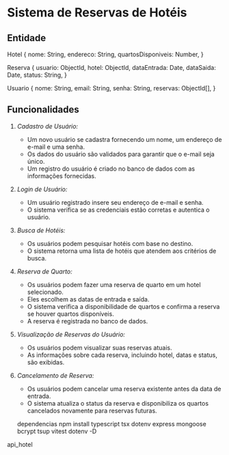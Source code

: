 # Sistema de Reservas de Hotéis

## Entidade

Hotel {
  nome: String,
  endereco: String,
  quartosDisponiveis: Number,
}

Reserva {
  usuario: ObjectId,
  hotel: ObjectId,
  dataEntrada: Date,
  dataSaida: Date,
  status: String,
}

Usuario {
  nome: String,
  email: String,
  senha: String,
  reservas: ObjectId[],
}

## Funcionalidades

1. *Cadastro de Usuário:*
   - Um novo usuário se cadastra fornecendo um nome, um endereço de e-mail e uma senha.
   - Os dados do usuário são validados para garantir que o e-mail seja único.
   - Um registro do usuário é criado no banco de dados com as informações fornecidas.

2. *Login de Usuário:*
   - Um usuário registrado insere seu endereço de e-mail e senha.
   - O sistema verifica se as credenciais estão corretas e autentica o usuário.

3. *Busca de Hotéis:*
   - Os usuários podem pesquisar hotéis com base no destino.
   - O sistema retorna uma lista de hotéis que atendem aos critérios de busca.

4. *Reserva de Quarto:*
   - Os usuários podem fazer uma reserva de quarto em um hotel selecionado.
   - Eles escolhem as datas de entrada e saída.
   - O sistema verifica a disponibilidade de quartos e confirma a reserva se houver quartos disponíveis.
   - A reserva é registrada no banco de dados.

5. *Visualização de Reservas do Usuário:*
   - Os usuários podem visualizar suas reservas atuais.
   - As informações sobre cada reserva, incluindo hotel, datas e status, são exibidas.

6. *Cancelamento de Reserva:*
   - Os usuários podem cancelar uma reserva existente antes da data de entrada.
   - O sistema atualiza o status da reserva e disponibiliza os quartos cancelados novamente para reservas futuras.

   dependencias
  npm install typescript tsx dotenv express mongoose bcrypt tsup vitest dotenv -D


  api_hotel